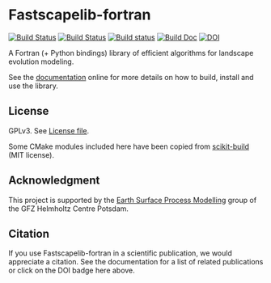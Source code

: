 # Fastscapelib-fortran

[![Build Status](https://github.com/fastscape-lem/fastscapelib-fortran/workflows/test-fortran/badge.svg)](https://github.com/fastscape-lem/fastscapelib-fortran/actions)
[![Build Status](https://github.com/fastscape-lem/fastscapelib-fortran/workflows/test-python/badge.svg)](https://github.com/fastscape-lem/fastscapelib-fortran/actions)
[![Build status](https://ci.appveyor.com/api/projects/status/c0wfit5kj1gpo1a7/branch/master?svg=true)](https://ci.appveyor.com/project/benbovy/fastscapelib-fortran/branch/master)
[![Build Doc](https://github.com/fastscape-lem/fastscapelib-fortran/workflows/deploy-doc/badge.svg)](https://github.com/fastscape-lem/fastscapelib-fortran/actions)
[![DOI](https://zenodo.org/badge/167184498.svg)](https://zenodo.org/badge/latestdoi/167184498)

A Fortran (+ Python bindings) library of efficient algorithms for
landscape evolution modeling.

See the [documentation](https://fastscape-lem.github.io/fastscapelib-fortran/)
online for more details on how to build, install and use the library.

## License

GPLv3. See [License file](https://github.com/fastscape-lem/fastscapelib-fortran/blob/master/LICENSE).

Some CMake modules included here have been copied from
[scikit-build](https://github.com/scikit-build/scikit-build) (MIT license).

## Acknowledgment

This project is supported by the
[Earth Surface Process Modelling](http://www.gfz-potsdam.de/en/section/earth-surface-process-modelling/)
group of the GFZ Helmholtz Centre Potsdam.

## Citation

If you use Fastscapelib-fortran in a scientific publication, we would
appreciate a citation. See the documentation for a list of related
publications or click on the DOI badge here above.
